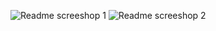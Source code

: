 ![Readme screeshop 1](https://github.com/msharma2412/CapstoneThree_ECommerce/assets/166542550/62a2c52c-76ef-43c4-86af-2768d03a57f7)
		![Readme screeshop 2](https://github.com/msharma2412/CapstoneThree_ECommerce/assets/166542550/0e7e0007-af96-46a9-a235-453dbe6fbb13)
